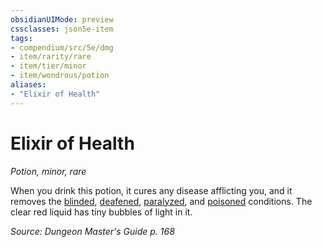 ```yaml
---
obsidianUIMode: preview
cssclasses: json5e-item
tags:
- compendium/src/5e/dmg
- item/rarity/rare
- item/tier/minor
- item/wondrous/potion
aliases: 
- "Elixir of Health"
---
```

# Elixir of Health
*Potion, minor, rare*  


When you drink this potion, it cures any disease afflicting you, and it removes the [blinded](4-Resources/Compendium/rules/conditions.md#blinded), [deafened](4-Resources/Compendium/rules/conditions.md#deafened), [paralyzed](4-Resources/Compendium/rules/conditions.md#paralyzed), and [poisoned](4-Resources/Compendium/rules/conditions.md#poisoned) conditions. The clear red liquid has tiny bubbles of light in it.

*Source: Dungeon Master's Guide p. 168*
